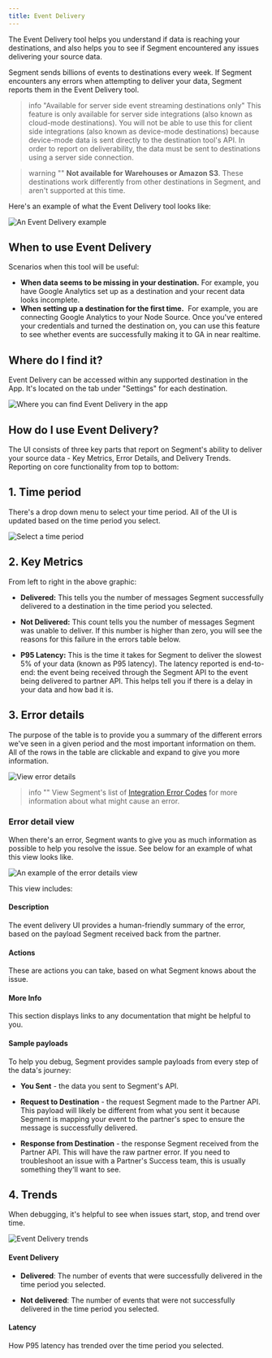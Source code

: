 ```yaml
---
title: Event Delivery
---
```


The Event Delivery tool helps you understand if data is reaching your destinations, and also helps you to see if Segment encountered any issues delivering your source data. 

Segment sends billions of events to destinations every week. If Segment encounters any errors when attempting to deliver your data, Segment reports them in the Event Delivery tool.

> info "Available for server side event streaming destinations only"
> This feature is only available for server side integrations (also known as cloud-mode destinations). You will not be able to use this for client side integrations (also known as device-mode destinations) because device-mode data is sent directly to the destination tool's API. In order to report on deliverability, the data must be sent to destinations using a server side connection. 

> warning ""
> **Not available for Warehouses or Amazon S3**. These destinations work differently from other destinations in Segment, and aren't supported at this time.

Here's an example of what the Event Delivery tool looks like:

![An Event Delivery example](images/edelivery_jXaoBuF6.png)

## When to use Event Delivery

Scenarios when this tool will be useful: 

- **When data seems to be missing in your destination.**
  For example, you have Google Analytics set up as a destination and your recent data looks incomplete.
- **When setting up a destination for the first time.** 
  For example, you are connecting Google Analytics to your Node Source. Once you've entered your credentials and turned the destination on, you can use this feature to see whether events are successfully making it to GA in near realtime. 

## Where do I find it? 

Event Delivery can be accessed within any supported destination in the App. It's located on the tab under "Settings" for each destination. 

![Where you can find Event Delivery in the app](images/find-edelivery.png)


## How do I use Event Delivery?

The UI consists of three key parts that report on Segment's ability to deliver your source data - Key Metrics, Error Details, and Delivery Trends. Reporting on core functionality from top to bottom: 

## 1. Time period


There's a drop down menu to select your time period. All of the UI is updated based on the time period you select. 

![Select a time period](images/edelivery_Qs4r85sc.png)

## 2. Key Metrics

From left to right in the above graphic:

- **Delivered:** This tells you the number of messages Segment successfully delivered to a destination in the time period you selected.

- **Not Delivered:** This count tells you the number of messages Segment was unable to deliver. If this number is higher than zero, you will see the reasons for this failure in the errors table below. 

- **P95 Latency:** This is the time it takes for Segment to deliver the slowest 5% of your data (known as P95 latency). The latency reported is end-to-end: the event being received through the Segment API to the event being delivered to partner API. This helps tell you if there is a delay in your data and how bad it is.


## 3. Error details

The purpose of the table is to provide you a summary of the different errors we've seen in a given period and the most important information on them. All of the rows in the table are clickable and expand to give you more information. 

![View error details](images/edelivery_V6hldpCl.png)

> info ""
> View Segment's list of [Integration Error Codes](/docs/connections/integration_error_codes/) for more information about what might cause an error.

### Error detail view

When there's an error, Segment wants to give you as much information as possible to help you resolve the issue. See below for an example of what this view looks like. 

![An example of the error details view](images/edelivery_CgNb4wVN.png)

This view includes: 

#### Description

The event delivery UI provides a human-friendly summary of the error, based on the payload Segment received back from the partner.

#### Actions

These are actions you can take, based on what Segment knows about the issue. 

#### More Info

This section displays links to any documentation that might be helpful to you. 


#### Sample payloads

To help you debug, Segment provides sample payloads from every step of the data's journey:

- **You Sent** - the data you sent to Segment's API.

- **Request to Destination** - the request Segment made to the Partner API. This payload will likely be different from what you sent it because Segment is mapping your event to the partner's spec to ensure the message is successfully delivered. 

- **Response from Destination** - the response Segment received from the Partner API. This will have the raw partner error. If you need to troubleshoot an issue with a Partner's Success team, this is usually something they'll want to see. 


## 4. Trends

When debugging, it's helpful to see when issues start, stop, and trend over time. 

![Event Delivery trends](images/edelivery_9FRFTAso.png)

#### Event Delivery

- **Delivered**: The number of events that were successfully delivered in the time period you selected. 

- **Not delivered**: The number of events that were not successfully delivered in the time period you selected. 


#### Latency

How P95 latency has trended over the time period you selected.
